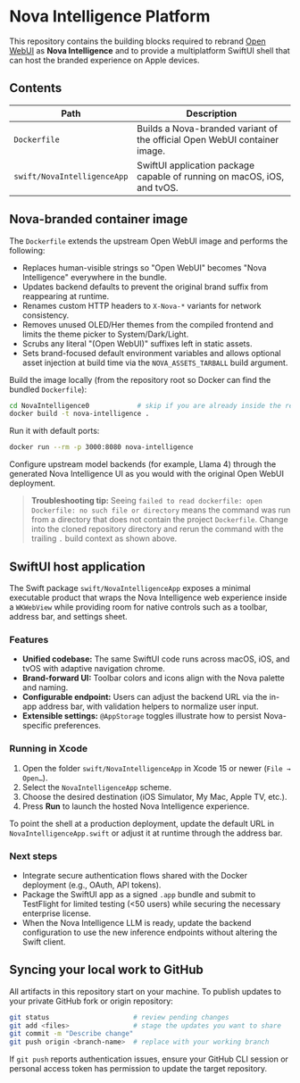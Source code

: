# Nova Intelligence Platform

This repository contains the building blocks required to rebrand [Open WebUI](https://github.com/open-webui/open-webui) as **Nova Intelligence** and to provide a multiplatform SwiftUI shell that can host the branded experience on Apple devices.

## Contents

| Path | Description |
| --- | --- |
| `Dockerfile` | Builds a Nova-branded variant of the official Open WebUI container image. |
| `swift/NovaIntelligenceApp` | SwiftUI application package capable of running on macOS, iOS, and tvOS. |

## Nova-branded container image

The `Dockerfile` extends the upstream Open WebUI image and performs the following:

* Replaces human-visible strings so "Open WebUI" becomes "Nova Intelligence" everywhere in the bundle.
* Updates backend defaults to prevent the original brand suffix from reappearing at runtime.
* Renames custom HTTP headers to `X-Nova-*` variants for network consistency.
* Removes unused OLED/Her themes from the compiled frontend and limits the theme picker to System/Dark/Light.
* Scrubs any literal "(Open WebUI)" suffixes left in static assets.
* Sets brand-focused default environment variables and allows optional asset injection at build time via the `NOVA_ASSETS_TARBALL` build argument.

Build the image locally (from the repository root so Docker can find the bundled `Dockerfile`):

```bash
cd NovaIntelligence0            # skip if you are already inside the repo folder
docker build -t nova-intelligence .
```

Run it with default ports:

```bash
docker run --rm -p 3000:8080 nova-intelligence
```

Configure upstream model backends (for example, Llama 4) through the generated Nova Intelligence UI as you would with the original Open WebUI deployment.

> **Troubleshooting tip:** Seeing `failed to read dockerfile: open Dockerfile: no such file or directory` means the command was run from a directory that does not contain the project `Dockerfile`. Change into the cloned repository directory and rerun the command with the trailing `.` build context as shown above.

## SwiftUI host application

The Swift package `swift/NovaIntelligenceApp` exposes a minimal executable product that wraps the Nova Intelligence web experience inside a `WKWebView` while providing room for native controls such as a toolbar, address bar, and settings sheet.

### Features

* **Unified codebase:** The same SwiftUI code runs across macOS, iOS, and tvOS with adaptive navigation chrome.
* **Brand-forward UI:** Toolbar colors and icons align with the Nova palette and naming.
* **Configurable endpoint:** Users can adjust the backend URL via the in-app address bar, with validation helpers to normalize user input.
* **Extensible settings:** `@AppStorage` toggles illustrate how to persist Nova-specific preferences.

### Running in Xcode

1. Open the folder `swift/NovaIntelligenceApp` in Xcode 15 or newer (`File → Open…`).
2. Select the `NovaIntelligenceApp` scheme.
3. Choose the desired destination (iOS Simulator, My Mac, Apple TV, etc.).
4. Press **Run** to launch the hosted Nova Intelligence experience.

To point the shell at a production deployment, update the default URL in `NovaIntelligenceApp.swift` or adjust it at runtime through the address bar.

### Next steps

* Integrate secure authentication flows shared with the Docker deployment (e.g., OAuth, API tokens).
* Package the SwiftUI app as a signed `.app` bundle and submit to TestFlight for limited testing (<50 users) while securing the necessary enterprise license.
* When the Nova Intelligence LLM is ready, update the backend configuration to use the new inference endpoints without altering the Swift client.

## Syncing your local work to GitHub

All artifacts in this repository start on your machine. To publish updates to your private GitHub fork or origin repository:

```bash
git status                     # review pending changes
git add <files>                # stage the updates you want to share
git commit -m "Describe change"
git push origin <branch-name>  # replace with your working branch
```

If `git push` reports authentication issues, ensure your GitHub CLI session or personal access token has permission to update the target repository.
